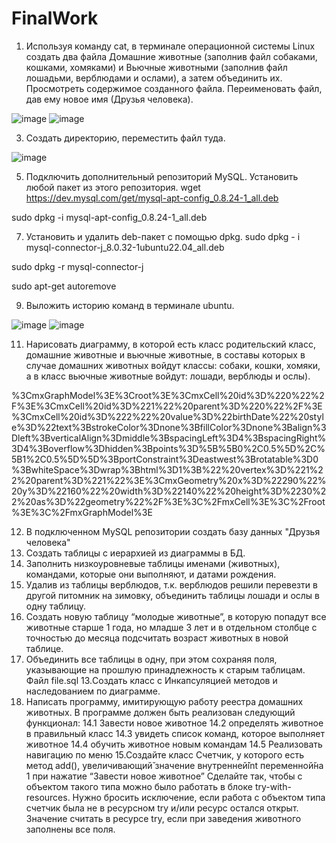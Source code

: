 # FinalWork
1. Используя команду cat, в терминале операционной системы Linux создать два файла Домашние животные (заполнив файл собаками, кошками, хомяками) и Вьючные животными (заполнив файл лошадьми, верблюдами и ослами), а затем объединить их. Просмотреть содержимое созданного файла. Переименовать файл, дав ему новое имя (Друзья человека).
   
![image](https://github.com/ArseniyZub/FinalWork/assets/96389438/b9a0a1c7-8800-4543-b0f9-fab958943adf)
![image](https://github.com/ArseniyZub/FinalWork/assets/96389438/a6a9927d-d425-4428-82a9-9ee269e15997)

3. Создать директорию, переместить файл туда.
   
![image](https://github.com/ArseniyZub/FinalWork/assets/96389438/19fb671f-da8a-4679-8eab-804fdbe2589f)

5. Подключить дополнительный репозиторий MySQL. Установить любой пакет из этого репозитория.
wget https://dev.mysql.com/get/mysql-apt-config_0.8.24-1_all.deb

sudo dpkg -i mysql-apt-config_0.8.24-1_all.deb

7. Установить и удалить deb-пакет с помощью dpkg.
sudo dpkg - i mysql-connector-j_8.0.32-1ubuntu22.04_all.deb

sudo dpkg -r mysql-connector-j

sudo apt-get autoremove

9. Выложить историю команд в терминале ubuntu.
    
![image](https://github.com/ArseniyZub/FinalWork/assets/96389438/2169934d-7a67-4783-bb8a-76e7f27ead4b)
![image](https://github.com/ArseniyZub/FinalWork/assets/96389438/b36fde04-7d11-4a02-b3f1-60f75d2a1f57)


11. Нарисовать диаграмму, в которой есть класс родительский класс, домашние животные и вьючные животные, в составы которых в случае домашних животных войдут классы: собаки, кошки, хомяки, а в класс вьючные животные войдут: лошади, верблюды и ослы).

%3CmxGraphModel%3E%3Croot%3E%3CmxCell%20id%3D%220%22%2F%3E%3CmxCell%20id%3D%221%22%20parent%3D%220%22%2F%3E%3CmxCell%20id%3D%222%22%20value%3D%22birthDate%22%20style%3D%22text%3BstrokeColor%3Dnone%3BfillColor%3Dnone%3Balign%3Dleft%3BverticalAlign%3Dmiddle%3BspacingLeft%3D4%3BspacingRight%3D4%3Boverflow%3Dhidden%3Bpoints%3D%5B%5B0%2C0.5%5D%2C%5B1%2C0.5%5D%5D%3BportConstraint%3Deastwest%3Brotatable%3D0%3BwhiteSpace%3Dwrap%3Bhtml%3D1%3B%22%20vertex%3D%221%22%20parent%3D%221%22%3E%3CmxGeometry%20x%3D%22290%22%20y%3D%22160%22%20width%3D%22140%22%20height%3D%2230%22%20as%3D%22geometry%22%2F%3E%3C%2FmxCell%3E%3C%2Froot%3E%3C%2FmxGraphModel%3E
   
12. В подключенном MySQL репозитории создать базу данных "Друзья человека"
13. Создать таблицы с иерархией из диаграммы в БД.
14. Заполнить низкоуровневые таблицы именами (животных), командами, которые они выполняют, и датами рождения.
15. Удалив из таблицы верблюдов, т.к. верблюдов решили перевезти в другой питомник на зимовку, объединить таблицы лошади и ослы в одну таблицу.
16. Создать новую таблицу “молодые животные”, в которую попадут все животные старше 1 года, но младше 3 лет и в отдельном столбце с точностью до месяца подсчитать возраст животных в новой таблице.
17. Объединить все таблицы в одну, при этом сохраняя поля, указывающие на прошлую принадлежность к старым таблицам.
    Файл file.sql
13.Создать класс с Инкапсуляцией методов и наследованием по диаграмме.
14. Написать программу, имитирующую работу реестра домашних животных.
В программе должен быть реализован следующий функционал:
14.1 Завести новое животное
14.2 определять животное в правильный класс
14.3 увидеть список команд, которое выполняет животное
14.4 обучить животное новым командам
14.5 Реализовать навигацию по меню
15.Создайте класс Счетчик, у которого есть метод add(), увеличивающий̆
значение внутренней̆int переменной̆на 1 при нажатие “Завести новое
животное” Сделайте так, чтобы с объектом такого типа можно было работать в
блоке try-with-resources. Нужно бросить исключение, если работа с объектом
типа счетчик была не в ресурсном try и/или ресурс остался открыт. Значение
считать в ресурсе try, если при заведения животного заполнены все поля.

